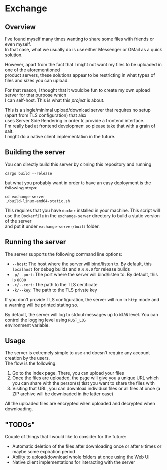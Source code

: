 # Exchange

## Overview

I've found myself many times wanting to share some files with friends or even myself.\
In that case, what we usually do is use either Messenger or GMail as a quick solution.

However, apart from the fact that I might not want my files to be uploaded in one of the aforementioned\
product servers, these solutions appear to be restricting in what types of files and sizes you can upload.

For that reason, I thought that it would be fun to create my own upload server for that purpose which\
I can self-host. This is what this _project_ is about.

This is a single/minimal upload/download server that requires no setup (apart from TLS configuration) that also\
uses Server Side Rendering in order to provide a frontend interface.\
I'm really bad at frontend development so please take that with a grain of salt.\
I might do a native client implementation in the future.

## Building the server

You can directly build this server by cloning this repository and running

```shell
cargo build --release
```

but what you probably want in order to have an easy deployment is the following steps:

```shell
cd exchange-server
./build-linux-amd64-static.sh
```

This requires that you have `docker` installed in your machine.
This script will use the `Dockerfile` in the `exchange-server` directory to build a static version of the server\
and put it under `exchange-server/build` folder.

## Running the server

The server supports the following command line options:

- `--host`: The host where the server will bind/listen to. By default, this `localhost` for debug builds and `0.0.0.0`
  for release builds
- `-p/--port`: The port where the server will bind/listen to. By default, this is `8080`
- `-c/--cert`: The path to the TLS certificate
- `-k/--key`: The path to the TLS private key

If you don't provide TLS configuration, the server will run in `http` mode and a warning will be printed stating so.

By default, the server will log to stdout messages up to `WARN` level. You can control the logging level using
`RUST_LOG`\
environment variable.

## Usage

The server is extremely simple to use and doesn't require any account creation by the users.\
The flow is the following:

1. Go to the index page. There, you can upload your files
2. Once the files are uploaded, the page will give you a unique URL which you can share with the person(s) that you want
   to share the files with
3. Visiting that URL, you can download individual files or all files at once (a ZIP archive will be downloaded in the
   latter case)

All the uploaded files are encrypted when uploaded and decrypted when downloading.

## "TODOs"

Couple of things that I would like to consider for the future:

- Automatic deletion of the files after downloading once or after `N` times or maybe some expiration period
- Ability to upload/download whole folders at once using the Web UI
- Native client implementations for interacting with the server

